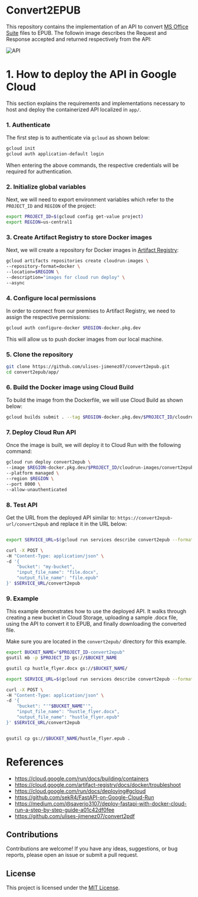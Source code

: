 # Convert2EPUB

This repository contains the implementation of an API to convert [MS Office Suite](https://apps.microsoft.com/detail/9mwk7rn11c5z?cid=majornelson) files to EPUB. The followin image describes the Request and Response accepted and returned respectively from the API:

![API](img/c2p.jpg)


# 1. How to deploy the API in Google Cloud
This section explains the requirements and implementations necessary to host and deploy the containerized API localized in `app/`.

### 1. Authenticate

The first step is to authenticate via `gcloud` as shown below:

```bash
gcloud init
gcloud auth application-default login
```

When entering the above commands, the respective credentials will be required for authentication.

### 2. Initialize global variables

Next, we will need to export environment variables which refer to the `PROJECT_ID` and `REGION` of the project:

```bash
export PROJECT_ID=$(gcloud config get-value project)
export REGION=us-central1
```

### 3. Create Artifact Registry to store Docker images

Next, we will create a repository for Docker images in [Artifact Registry](https://cloud.google.com/artifact-registry):

```bash
gcloud artifacts repositories create cloudrun-images \
--repository-format=docker \
--location=$REGION \
--description="images for cloud run deploy" \
--async
```

### 4. Configure local permissions

In order to connect from our premises to Artifact Registry, we need to assign the respective permissions:

```bash
gcloud auth configure-docker $REGION-docker.pkg.dev
```

This will allow us to push docker images from our local machine.
### 5. Clone the repository

```bash
git clone https://github.com/ulises-jimenez07/convert2epub.git
cd convert2epub/app/
```
### 6. Build the Docker image using Cloud Build

To build the image from the Dockerfile, we will use Cloud Build as shown below:

```bash
gcloud builds submit . --tag $REGION-docker.pkg.dev/$PROJECT_ID/cloudrun-images/convert2epub:latest
```

### 7. Deploy Cloud Run API

Once the image is built, we will deploy it to Cloud Run with the following command:

```bash
gcloud run deploy convert2epub \
--image $REGION-docker.pkg.dev/$PROJECT_ID/cloudrun-images/convert2epub \
--platform managed \
--region $REGION \
--port 8000 \
--allow-unauthenticated 
```

### 8. Test API

Get the URL from the deployed API similar to:  `https://convert2epub-url/convert2epub` and replace it in the URL below:

```bash

export SERVICE_URL=$(gcloud run services describe convert2epub --format='value(status.url)' --region=$REGION)

curl -X POST \
-H "Content-Type: application/json" \
-d '{
    "bucket": "my-bucket",
    "input_file_name": "file.docx",
    "output_file_name": "file.epub" 
}' $SERVICE_URL/convert2epub
```

### 9. Example

This example demonstrates how to use the deployed API. It walks through creating a new bucket in Cloud Storage, uploading a sample .docx file, using the API to convert it to EPUB, and finally downloading the converted file.

Make sure you are located in the `convert2epub/` directory for this example.

```bash
export BUCKET_NAME="$PROJECT_ID-convert2epub"
gsutil mb -p $PROJECT_ID gs://$BUCKET_NAME

gsutil cp hustle_flyer.docx gs://$BUCKET_NAME/

export SERVICE_URL=$(gcloud run services describe convert2epub --format='value(status.url)' --region=$REGION)

curl -X POST \
-H "Content-Type: application/json" \
-d '{
    "bucket": "'"$BUCKET_NAME"'",
    "input_file_name": "hustle_flyer.docx",
    "output_file_name": "hustle_flyer.epub" 
}' $SERVICE_URL/convert2epub


gsutil cp gs://$BUCKET_NAME/hustle_flyer.epub .
```

# References
- https://cloud.google.com/run/docs/building/containers
- https://cloud.google.com/artifact-registry/docs/docker/troubleshoot
- https://cloud.google.com/run/docs/deploying#gcloud
- https://github.com/sekR4/FastAPI-on-Google-Cloud-Run
- https://medium.com/@saverio3107/deploy-fastapi-with-docker-cloud-run-a-step-by-step-guide-a01c42df0fee
- https://github.com/ulises-jimenez07/convert2pdf


## Contributions

Contributions are welcome! If you have any ideas, suggestions, or bug reports, please open an issue or submit a pull request.

## License

This project is licensed under the [MIT License](LICENSE).
